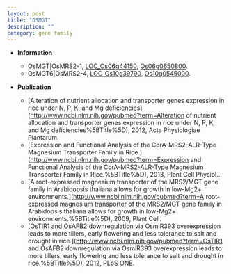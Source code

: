 ```yaml
---
layout: post
title: "OSMGT"
description: ""
category: gene family
---
```


* **Information**  
    + OsMGT|OsMRS2-1, [LOC_Os06g44150](http://rice.plantbiology.msu.edu/cgi-bin/ORF_infopage.cgi?orf=LOC_Os06g44150), [Os06g0650800](http://rapdb.dna.affrc.go.jp/viewer/gbrowse_details/irgsp1?name=Os06g0650800).
    + OsMGT6|OsMRS2-4, [LOC_Os10g39790](http://rice.plantbiology.msu.edu/cgi-bin/ORF_infopage.cgi?orf=LOC_Os10g39790), [Os10g0545000](http://rapdb.dna.affrc.go.jp/viewer/gbrowse_details/irgsp1?name=Os10g0545000).

* **Publication**  
    + [Alteration of nutrient allocation and transporter genes expression in rice under N, P, K, and Mg deficiencies](http://www.ncbi.nlm.nih.gov/pubmed?term=Alteration of nutrient allocation and transporter genes expression in rice under N, P, K, and Mg deficiencies%5BTitle%5D), 2012, Acta Physiologiae Plantarum.
    + [Expression and Functional Analysis of the CorA-MRS2-ALR-Type Magnesium Transporter Family in Rice.](http://www.ncbi.nlm.nih.gov/pubmed?term=Expression and Functional Analysis of the CorA-MRS2-ALR-Type Magnesium Transporter Family in Rice.%5BTitle%5D), 2013, Plant Cell Physiol..
    + [A root-expressed magnesium transporter of the MRS2/MGT gene family in Arabidopsis thaliana allows for growth in low-Mg2+ environments.](http://www.ncbi.nlm.nih.gov/pubmed?term=A root-expressed magnesium transporter of the MRS2/MGT gene family in Arabidopsis thaliana allows for growth in low-Mg2+ environments.%5BTitle%5D), 2009, Plant Cell.
    + [OsTIR1 and OsAFB2 downregulation via OsmiR393 overexpression leads to more tillers, early flowering and less tolerance to salt and drought in rice.](http://www.ncbi.nlm.nih.gov/pubmed?term=OsTIR1 and OsAFB2 downregulation via OsmiR393 overexpression leads to more tillers, early flowering and less tolerance to salt and drought in rice.%5BTitle%5D), 2012, PLoS ONE.


